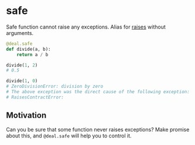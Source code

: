 # safe

Safe function cannot raise any exceptions. Alias for [raises](raises) without arguments.

```python
@deal.safe
def divide(a, b):
    return a / b

divide(1, 2)
# 0.5

divide(1, 0)
# ZeroDivisionError: division by zero
# The above exception was the direct cause of the following exception:
# RaisesContractError:
```

## Motivation

Can you be sure that some function never raises exceptions? Make promise about this, and `@deal.safe` will help you to control it.
